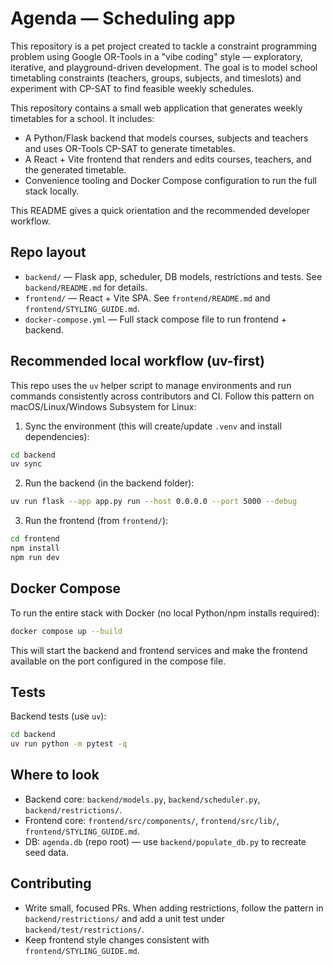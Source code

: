 # Agenda — Scheduling app

This repository is a pet project created to tackle a constraint programming problem using Google OR-Tools in a "vibe coding" style — exploratory, iterative, and playground-driven development. The goal is to model school timetabling constraints (teachers, groups, subjects, and timeslots) and experiment with CP-SAT to find feasible weekly schedules.

This repository contains a small web application that generates weekly timetables for a school. It includes:

- A Python/Flask backend that models courses, subjects and teachers and uses OR-Tools CP-SAT to generate timetables.
- A React + Vite frontend that renders and edits courses, teachers, and the generated timetable.
- Convenience tooling and Docker Compose configuration to run the full stack locally.

This README gives a quick orientation and the recommended developer workflow.

## Repo layout

- `backend/` — Flask app, scheduler, DB models, restrictions and tests. See `backend/README.md` for details.
- `frontend/` — React + Vite SPA. See `frontend/README.md` and `frontend/STYLING_GUIDE.md`.
- `docker-compose.yml` — Full stack compose file to run frontend + backend.

## Recommended local workflow (uv-first)

This repo uses the `uv` helper script to manage environments and run commands consistently across contributors and CI. Follow this pattern on macOS/Linux/Windows Subsystem for Linux:

1. Sync the environment (this will create/update `.venv` and install dependencies):

```bash
cd backend
uv sync
```

2. Run the backend (in the backend folder):

```bash
uv run flask --app app.py run --host 0.0.0.0 --port 5000 --debug
```

3. Run the frontend (from `frontend/`):

```bash
cd frontend
npm install
npm run dev
```

## Docker Compose

To run the entire stack with Docker (no local Python/npm installs required):

```bash
docker compose up --build
```

This will start the backend and frontend services and make the frontend available on the port configured in the compose file.

## Tests

Backend tests (use `uv`):

```bash
cd backend
uv run python -m pytest -q
```

## Where to look

- Backend core: `backend/models.py`, `backend/scheduler.py`, `backend/restrictions/`.
- Frontend core: `frontend/src/components/`, `frontend/src/lib/`, `frontend/STYLING_GUIDE.md`.
- DB: `agenda.db` (repo root) — use `backend/populate_db.py` to recreate seed data.

## Contributing

- Write small, focused PRs. When adding restrictions, follow the pattern in `backend/restrictions/` and add a unit test under `backend/test/restrictions/`.
- Keep frontend style changes consistent with `frontend/STYLING_GUIDE.md`.
